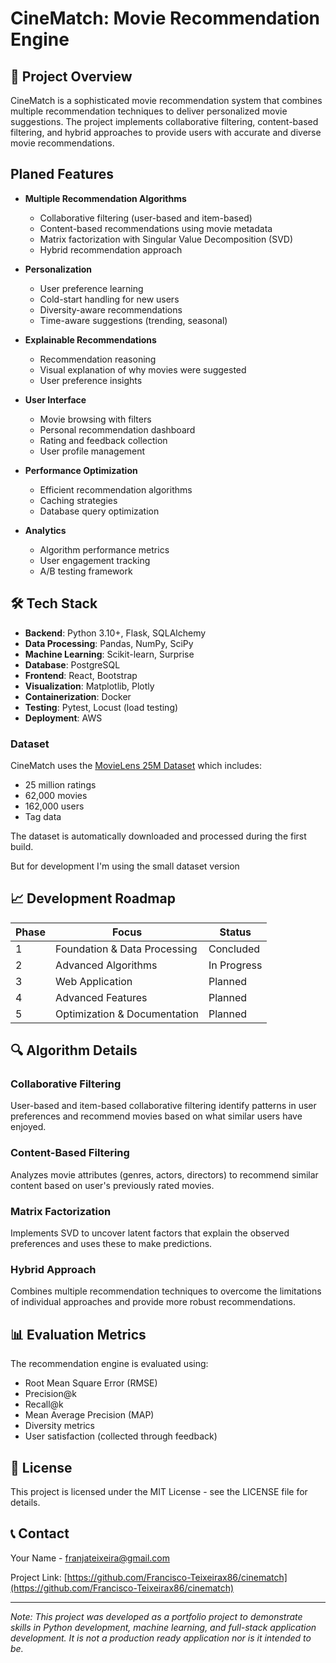 # CineMatch: Movie Recommendation Engine

## 📝 Project Overview

CineMatch is a sophisticated movie recommendation system that combines multiple recommendation techniques to deliver personalized movie suggestions. The project implements collaborative filtering, content-based filtering, and hybrid approaches to provide users with accurate and diverse movie recommendations.

## Planed Features

- **Multiple Recommendation Algorithms**
  - Collaborative filtering (user-based and item-based)
  - Content-based recommendations using movie metadata
  - Matrix factorization with Singular Value Decomposition (SVD)
  - Hybrid recommendation approach

- **Personalization**
  - User preference learning
  - Cold-start handling for new users
  - Diversity-aware recommendations
  - Time-aware suggestions (trending, seasonal)

- **Explainable Recommendations**
  - Recommendation reasoning
  - Visual explanation of why movies were suggested
  - User preference insights

- **User Interface**
  - Movie browsing with filters
  - Personal recommendation dashboard
  - Rating and feedback collection
  - User profile management

- **Performance Optimization**
  - Efficient recommendation algorithms
  - Caching strategies
  - Database query optimization

- **Analytics**
  - Algorithm performance metrics
  - User engagement tracking
  - A/B testing framework

## 🛠️ Tech Stack

- **Backend**: Python 3.10+, Flask, SQLAlchemy
- **Data Processing**: Pandas, NumPy, SciPy
- **Machine Learning**: Scikit-learn, Surprise
- **Database**: PostgreSQL
- **Frontend**: React, Bootstrap
- **Visualization**: Matplotlib, Plotly
- **Containerization**: Docker
- **Testing**: Pytest, Locust (load testing)
- **Deployment**: AWS

### Dataset

CineMatch uses the [MovieLens 25M Dataset](https://grouplens.org/datasets/movielens/25m/) which includes:
- 25 million ratings
- 62,000 movies
- 162,000 users
- Tag data

The dataset is automatically downloaded and processed during the first build.

But for development I'm using the small dataset version


## 📈 Development Roadmap

| Phase | Focus | Status |
|-------|-------|--------|
| 1 | Foundation & Data Processing | Concluded |
| 2 | Advanced Algorithms | In Progress |
| 3 | Web Application | Planned |
| 4 | Advanced Features | Planned |
| 5 | Optimization & Documentation | Planned |

## 🔍 Algorithm Details

### Collaborative Filtering
User-based and item-based collaborative filtering identify patterns in user preferences and recommend movies based on what similar users have enjoyed.

### Content-Based Filtering
Analyzes movie attributes (genres, actors, directors) to recommend similar content based on user's previously rated movies.

### Matrix Factorization
Implements SVD to uncover latent factors that explain the observed preferences and uses these to make predictions.

### Hybrid Approach
Combines multiple recommendation techniques to overcome the limitations of individual approaches and provide more robust recommendations.

## 📊 Evaluation Metrics

The recommendation engine is evaluated using:
- Root Mean Square Error (RMSE)
- Precision@k
- Recall@k
- Mean Average Precision (MAP)
- Diversity metrics
- User satisfaction (collected through feedback)

## 📄 License

This project is licensed under the MIT License - see the LICENSE file for details.

## 📞 Contact

Your Name - [franjateixeira@gmail.com](mailto:franjateixeira@gmail.com)

Project Link: [https://github.com/Francisco-Teixeirax86/cinematch](https://github.com/Francisco-Teixeirax86/cinematch)

---

*Note: This project was developed as a portfolio project to demonstrate skills in Python development, machine learning, and full-stack application development. It is not a production ready application nor is it intended to be.*
